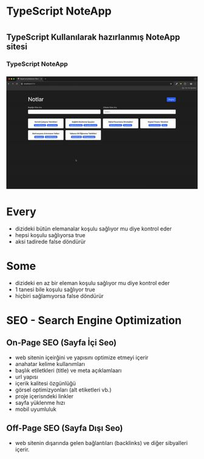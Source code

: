 <h1>TypeScript NoteApp<h1>

<h2>TypeScript Kullanılarak hazırlanmış NoteApp sitesi </h2>

<h3>TypeScript NoteApp<h3>

<img src="typescript.gif"/>

# Every

- dizideki bütün elemanalar koşulu sağlıyor mu diye kontrol eder
- hepsi koşulu sağlıyorsa true
- aksi tadirede false döndürür

# Some

- dizideki en az bir eleman koşulu sağlıyor mu diye kontrol eder
- 1 tanesi bile koşulu sağlıyor true
- hiçbiri sağlamıyorsa false döndürür

# SEO - Search Engine Optimization

## On-Page SEO (Sayfa İçi Seo)

- web sitenin içeirğini ve yapısını optimize etmeyi içerir
- anahatar kelime kullanımları
- başlık etiletkleri (title) ve meta açıklamlaarı
- url yapısı
- içerik kalitesi özgünlüğü
- görsel optimizyonları (alt etiketleri vb.)
- proje içerisndeki linkler
- sayfa yüklenme hızı
- mobil uyumluluk

## Off-Page SEO (Sayfa Dışı Seo)

- web sitenin dışarında gelen bağlantıları (backlinks) ve diğer sibyalleri içerir.
